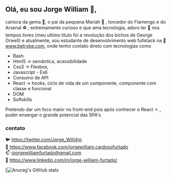 ## Olá, eu sou Jorge William 👋,
carioca da gema 🍳, o pai da pequena Mariah 🍼 , torcedor do Flamengo e do Arsenal ⚽ , extremamente curioso e que ama tecnologia, adoro ler 📖 nos tempos livres (meu ultimo título foi a revolução dos bichos de George Orwell) e
atualmente, sou estudante de desenvolvimento web fullstack na 🔗 www.betrybe.com, onde tenho contato direto com tecnologias como
- Bash
- Html5 -> semântica, acessibilidade
- Css3 -> Flexbox, 
- Javascript - Es6 
- Consumo de API
- React -> hooks, ciclo de vida de um componente, componente com classe e funcional
- DOM
- Softskills

Pretendo dar um foco maior no front-end pois após conhecer o React ⚛️ , puder enxergar o grande potencial das SPA's

### contato
🐦 https://twitter.com/Jorge_Willi4m  
🔄 https://www.facebook.com/jorgewilliam.cardosofurtado  
📫 ojorgewilliamfurtado@gmail.com    
🔗 https://www.linkedin.com/in/jorge-william-furtado/  




<!--
**Jorge-William/Jorge-William** is a ✨ _special_ ✨ repository because its `README.md` (this file) appears on your GitHub profile.

Here are some ideas to get you started:

- 🔭 I’m currently working on ...
- 🌱 I’m currently learning ...
- 👯 I’m looking to collaborate on ...
- 🤔 I’m looking for help with ...
- 💬 Ask me about ...

- 😄 Pronouns: ...
- ⚡ Fun fact: ...
-->
[![Anurag's GitHub stats](https://github-readme-stats.vercel.app/api?username=jorge-william)
 
